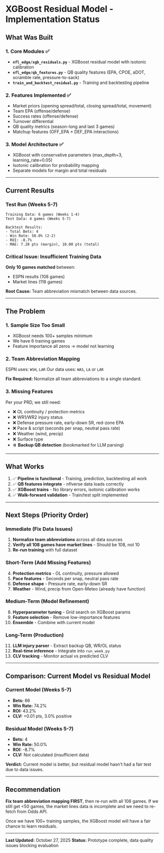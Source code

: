 # XGBoost Residual Model - Implementation Status

## What Was Built

### 1. Core Modules ✅
- **`nfl_edge/xgb_residuals.py`** - XGBoost residual model with isotonic calibration
- **`nfl_edge/qb_features.py`** - QB quality features (EPA, CPOE, aDOT, scramble rate, pressure-to-sack)
- **`train_and_backtest_residual.py`** - Training and backtesting pipeline

### 2. Features Implemented ✅
- Market priors (opening spread/total, closing spread/total, movement)
- Team EPA (offense/defense)
- Success rates (offense/defense)
- Turnover differential
- QB quality metrics (season-long and last 3 games)
- Matchup features (OFF_EPA × DEF_EPA interactions)

### 3. Model Architecture ✅
- XGBoost with conservative parameters (max_depth=3, learning_rate=0.05)
- Isotonic calibration for probability mapping
- Separate models for margin and total residuals

---

## Current Results

### Test Run (Weeks 5-7)
```
Training Data: 6 games (Weeks 1-4)
Test Data: 4 games (Weeks 5-7)

Backtest Results:
- Total Bets: 4
- Win Rate: 50.0% (2-2)
- ROI: -8.7%
- MAE: 7.28 pts (margin), 10.00 pts (total)
```

### Critical Issue: Insufficient Training Data

**Only 10 games matched** between:
- ESPN results (108 games)
- Market lines (116 games)

**Root Cause:** Team abbreviation mismatch between data sources.

---

## The Problem

### 1. Sample Size Too Small
- XGBoost needs 100+ samples minimum
- We have 6 training games
- Feature importance all zeros → model not learning

### 2. Team Abbreviation Mapping
ESPN uses: `WSH`, `LAR`
Our data uses: `WAS`, `LA` or `LAR`

**Fix Required:** Normalize all team abbreviations to a single standard.

### 3. Missing Features
Per your PRD, we still need:
- ❌ OL continuity / protection metrics
- ❌ WR1/WR2 injury status
- ❌ Defense pressure rate, early-down SR, red-zone EPA
- ❌ Pace & script (seconds per snap, neutral pass rate)
- ❌ Weather (wind, precip)
- ❌ Surface type
- ⏸️ **Backup QB detection** (bookmarked for LLM parsing)

---

## What Works

1. ✅ **Pipeline is functional** - Training, prediction, backtesting all work
2. ✅ **QB features integrate** - nflverse data loads correctly
3. ✅ **XGBoost trains** - No library errors, isotonic calibration works
4. ✅ **Walk-forward validation** - Train/test split implemented

---

## Next Steps (Priority Order)

### Immediate (Fix Data Issues)
1. **Normalize team abbreviations** across all data sources
2. **Verify all 108 games have market lines** - Should be 108, not 10
3. **Re-run training** with full dataset

### Short-Term (Add Missing Features)
4. **Protection metrics** - OL continuity, pressure allowed
5. **Pace features** - Seconds per snap, neutral pass rate
6. **Defense shape** - Pressure rate, early-down SR
7. **Weather** - Wind, precip from Open-Meteo (already have function)

### Medium-Term (Model Refinement)
8. **Hyperparameter tuning** - Grid search on XGBoost params
9. **Feature selection** - Remove low-importance features
10. **Ensemble** - Combine with current model

### Long-Term (Production)
11. **LLM injury parser** - Extract backup QB, WR/OL status
12. **Real-time inference** - Integrate into `run_week.py`
13. **CLV tracking** - Monitor actual vs predicted CLV

---

## Comparison: Current Model vs Residual Model

### Current Model (Weeks 5-7)
- **Bets:** 66
- **Win Rate:** 74.2%
- **ROI:** 43.2%
- **CLV:** +0.01 pts, 3.0% positive

### Residual Model (Weeks 5-7)
- **Bets:** 4
- **Win Rate:** 50.0%
- **ROI:** -8.7%
- **CLV:** Not calculated (insufficient data)

**Verdict:** Current model is better, but residual model hasn't had a fair test due to data issues.

---

## Recommendation

**Fix team abbreviation mapping FIRST**, then re-run with all 108 games. If we still get <50 games, the market lines data is incomplete and we need to re-fetch from Odds API.

Once we have 100+ training samples, the XGBoost model will have a fair chance to learn residuals.

---

**Last Updated:** October 27, 2025
**Status:** Prototype complete, data quality issues blocking evaluation

